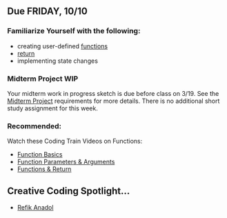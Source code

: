 ## Due FRIDAY, 10/10

### **Familiarize Yourself with the following:**            
    
* creating user-defined [functions](https://www.w3schools.com/js/js_functions.asp)   
* [return](https://www.w3schools.com/jsref/jsref_return.asp)     
* implementing state changes

### **Midterm Project WIP**    

Your midterm work in progress sketch is due before class on 3/19. See the [Midterm Project](https://github.com/entertainmenttechnology/Pokorny-MTEC1201_D301-302-Spring2025/blob/main/assignments/MIDTERM.md) requirements for more details. There is no additional short study assignment for this week.  

### **Recommended:**   
Watch these Coding Train Videos on Functions:
* [Function Basics](https://thecodingtrain.com/tracks/code-programming-with-p5-js/code/5-functions/1-basics)
* [Function Parameters & Arguments](https://thecodingtrain.com/tracks/code-programming-with-p5-js/code/5-functions/2-arguments)
* [Functions & Return](https://thecodingtrain.com/tracks/code-programming-with-p5-js/code/5-functions/3-return)
## **Creative Coding Spotlight...**
- [Refik Anadol](https://www.wired.com/video/watch/obsessed-how-this-guy-uses-machine-learning-to-create-installations)

